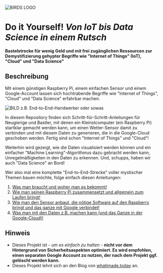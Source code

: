 ![BIRDS LOGO]()

# Do it Yourself! *Von IoT bis Data Science in einem Rutsch*

**Bastelstrecke für wenig Geld und mit frei zugänglichen Ressourcen zur Demystifizierung gehypter Begriffe wie "Internet of Things" (IoT), "Cloud" und "Data Science"**

## Beschreibung

Mit einem günstigen Raspberry Pi, einem einfachen Sensor und einem Google-Account lassen sich hochtrabende Begriffe wie "Internet of Things", "Cloud" und "Data Science" erfahrbar machen. 

![BILD z.B. End-to-End-Handwerker oder sowas]()

In diesem Repository finden sich Schritt-für-Schritt-Anleitungen für Neugierige und Bastler, mit denen ein Kleinstcomputer (ein Raspberry Pi) startklar gemacht werden kann, um einen Wetter-Sensor damit zu verbinden und mit diesem Daten zu generieren, die in die Google-Cloud geschoben werden. Fertig sind schon "Internet of Things" und "Cloud"! 

Weiterhin wird gezeigt, wie die Daten visualisiert werden können und ein einfacher "Machine Learning"-Algorithmus dazu gebracht werden kann, Unregelmäßigkeiten in den Daten zu erkennen. Und, schupps, haben wir auch "Data Science" an Bord!

Wer also mal eine komplette "End-to-End-Strecke" voller mystischer Themen bauen möchte, folge einfach diesen Anleitungen:

1. [Was man braucht und woher man es bekommt!]()
2. [Wie man seinen Raspberry Pi zusammensetzt und allgemein zum Laufen bringt!]()
3. [Wie man den Sensor anbaut, die nötige Software auf den Raspberry bringt und das ganze mit Google verbindet!]()
4. [Was man mit den Daten z.B. machen kann (und das Ganze in der Google-Cloud)!]()

## Hinweis

- Dieses Projekt ist - *um es einfach zu halten* - **nicht vor dem Hintergrund von Sicherheitsaspekten optimiert. Es wird empfohlen, einen separaten Google Account zu nutzen, der nach dem Projekt ggf. gelöscht werden kann.**
- Dieses Projekt lehnt sich an den Blog von [whatimade.today](http://www.whatimade.today/log-sensor-data-straight-to-google-sheets-from-a-raspberry-pi-zero-all-the-python-code/) an.